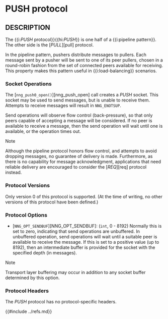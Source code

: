 # PUSH protocol

## DESCRIPTION

The {{i:*PUSH* protocol}}{{hi:*PUSH*}} is one half of a {{i:pipeline pattern}}.
The other side is the [_PULL_][pull] protocol.

In the pipeline pattern, pushers distribute messages to pullers.
Each message sent by a pusher will be sent to one of its peer pullers,
chosen in a round-robin fashion
from the set of connected peers available for receiving.
This property makes this pattern useful in {{i:load-balancing}} scenarios.

### Socket Operations

The [`nng_push0_open()`][nng_push_open] call creates a _PUSH_ socket.
This socket may be used to send messages, but is unable to receive them.
Attempts to receive messages will result in `NNG_ENOTSUP`.

Send operations will observe flow control (back-pressure), so that
only peers capable of accepting a message will be considered.
If no peer is available to receive a message, then the send operation will
wait until one is available, or the operation times out.

> [!NOTE]
> Although the pipeline protocol honors flow control, and attempts
> to avoid dropping messages, no guarantee of delivery is made.
> Furthermore, as there is no capability for message acknowledgment,
> applications that need reliable delivery are encouraged to consider the
> [_REQ_][req] protocol instead.

### Protocol Versions

Only version 0 of this protocol is supported.
(At the time of writing, no other versions of this protocol have been defined.)

### Protocol Options

- [`NNG_OPT_SENDBUF`][NNG_OPT_SENDBUF]:
  (`int`, 0 - 8192)
  Normally this is set to zero, indicating that send operations are unbuffered.
  In unbuffered operation, send operations will wait until a suitable peer is available to receive the message.
  If this is set to a positive value (up to 8192), then an intermediate buffer is
  provided for the socket with the specified depth (in messages).

> [!NOTE]
> Transport layer buffering may occur in addition to any socket
> buffer determined by this option.

### Protocol Headers

The _PUSH_ protocol has no protocol-specific headers.

{{#include ../refs.md}}
